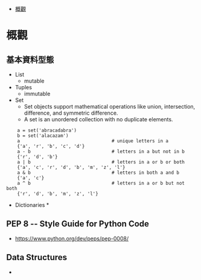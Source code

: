 * [概觀](#概觀)
# 概觀
## 基本資料型態
   *  List
      * mutable
   *  Tuples 
      * immutable
   *  Set 
      * Set objects support mathematical operations like union, intersection,  difference, and symmetric difference.
      * A set is an unordered collection with no duplicate elements.
   ```
       a = set('abracadabra')
       b = set('alacazam')
       a                                  # unique letters in a
       {'a', 'r', 'b', 'c', 'd'}
       a - b                              # letters in a but not in b
       {'r', 'd', 'b'}
       a | b                              # letters in a or b or both
       {'a', 'c', 'r', 'd', 'b', 'm', 'z', 'l'}
       a & b                              # letters in both a and b
       {'a', 'c'}
       a ^ b                              # letters in a or b but not both
       {'r', 'd', 'b', 'm', 'z', 'l'}
   ```
   * Dictionaries
      * 
###  
## PEP 8 -- Style Guide for Python Code
   *  https://www.python.org/dev/peps/pep-0008/
##  Data Structures
   *  

<!-- #Source Code Encoding
To declare an encoding other than the default one, a special comment line should be added as the first line of the file. The syntax is as follows:
# -*- coding: encoding -*- -->  

